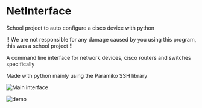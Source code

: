 # NetInterface
School project to auto configure a cisco device with python

!! We are not responsible for any damage caused by you using this program, this was a school project !!



A command line interface for network devices, cisco routers and switches specifically

Made with python mainly using the Paramiko SSH library


![Main interface](https://i.imgur.com/IEQZ7tg.png?1)

![demo](https://i.imgur.com/HmMgnhz.gif)
